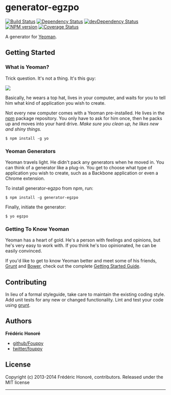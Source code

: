 # generator-egzpo

[![Build Status](https://secure.travis-ci.org/Fouppy/generator-egzpo.png?branch=master)](https://travis-ci.org/Fouppy/generator-egzpo)
[![Dependency Status](https://david-dm.org/Fouppy/generator-egzpo.png)](https://david-dm.org/Fouppy/generator-egzpo)
[![devDependency Status](https://david-dm.org/Fouppy/generator-egzpo/dev-status.png)](https://david-dm.org/Fouppy/generator-egzpo#info=devDependencies)
[![NPM version](https://badge.fury.io/js/generator-egzpo.png)](http://badge.fury.io/js/generator-egzpo)
[![Coverage Status](https://coveralls.io/repos/Fouppy/generator-egzpo/badge.png)](https://coveralls.io/r/Fouppy/generator-egzpo)

A generator for [Yeoman](http://yeoman.io).


## Getting Started

### What is Yeoman?

Trick question. It's not a thing. It's this guy:

![](http://i.imgur.com/JHaAlBJ.png)

Basically, he wears a top hat, lives in your computer, and waits for you to tell him what kind of application you wish to create.

Not every new computer comes with a Yeoman pre-installed. He lives in the [npm](https://npmjs.org) package repository. You only have to ask for him once, then he packs up and moves into your hard drive. *Make sure you clean up, he likes new and shiny things.*

```
$ npm install -g yo
```

### Yeoman Generators

Yeoman travels light. He didn't pack any generators when he moved in. You can think of a generator like a plug-in. You get to choose what type of application you wish to create, such as a Backbone application or even a Chrome extension.

To install generator-egzpo from npm, run:

```
$ npm install -g generator-egzpo
```

Finally, initiate the generator:

```
$ yo egzpo
```

### Getting To Know Yeoman

Yeoman has a heart of gold. He's a person with feelings and opinions, but he's very easy to work with. If you think he's too opinionated, he can be easily convinced.

If you'd like to get to know Yeoman better and meet some of his friends, [Grunt](http://gruntjs.com) and [Bower](http://bower.io), check out the complete [Getting Started Guide](https://github.com/yeoman/yeoman/wiki/Getting-Started).


## Contributing
In lieu of a formal styleguide, take care to maintain the existing coding style. Add unit tests for any new or changed functionality. Lint and test your code using [grunt](http://gruntjs.com/).


## Authors

**Frédéric Honoré**

+ [github/Fouppy](https://github.com/Fouppy)
+ [twitter/fouppy](http://twitter.com/fouppy)


## License
Copyright (c) 2013-2014 Frédéric Honoré, contributors.
Released under the MIT license

***

